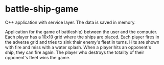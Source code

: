 # battle-ship-game
C++ application with service layer. The data is saved in memory. 

Application for the game of battleship) between the user and the computer. Each player has a 10x10 grid where the ships are placed. Each player fires in the adverse grid and tries to sink their enemy's fleet in turns. Hits are shown with fire and miss with a water splash. When a player hits an opponent's ship, they can fire again. The player who destroys the totality of their opponent's fleet wins the game.
